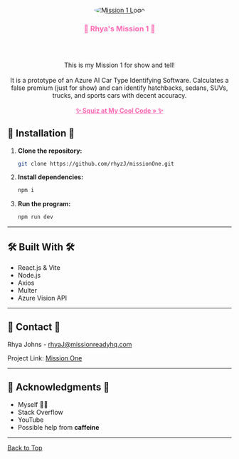 <br />
<div align="center">
  <a href="https://github.com/rhyzJ/missionOne">
    <img src="https://www.turners.co.nz/assets/images/logo/square_logo_car.png" alt="Mission 1 Logo" style="border-radius: 50%;" />
  </a>

<h3 align="center" style="color: #ff69b4;">🌸 Rhya's Mission 1 🌸</h3><br />

##

<p align="center">
    This is my Mission 1 for show and tell! <br /><br /> 
    It is a prototype of an Azure AI Car Type Identifying Software.  
    Calculates a false premium (just for show) and can identify hatchbacks, sedans, SUVs, trucks, and sports cars with decent accuracy.
    <br /><br />
    <a href="https://github.com/rhyzJ/missionOne" style="color: #ff69b4;"><strong>✨ Squiz at My Cool Code » ✨</strong></a>
</p>
</div>

## 🌟 Installation 🌟

1. **Clone the repository:**

    ```bash
    git clone https://github.com/rhyzJ/missionOne.git
    ```

2. **Install dependencies:**

    ```bash
    npm i
    ```

3. **Run the program:**

    ```bash
    npm run dev
    ```

---

## 🛠 Built With 🛠

- React.js & Vite  
- Node.js  
- Axios  
- Multer  
- Azure Vision API  

---

## 💌 Contact 💌

Rhya Johns - rhyaJ@missionreadyhq.com  

Project Link: [Mission One](https://github.com/rhyzJ/missionOne)

---

## 🌸 Acknowledgments 🌸

- Myself 🙋‍♀️ 
- Stack Overflow
- YouTube 
- Possible help from **caffeine**

---

[Back to Top](#readme-top)

